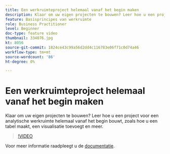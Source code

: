 ```yaml
---
title: Een werkruimteproject helemaal vanaf het begin maken
description: Klaar om uw eigen projecten te bouwen? Leer hoe u een project voor een analytische werkruimte helemaal vanaf het begin bouwt, zoals hoe u een tabel maakt, een visualisatie toevoegt en meer.
feature: Basisprincipes van werkruimte
role: Business Practitioner
level: Beginner
doc-type: feature video
thumbnail: 334076.jpg
kt: 8056
source-git-commit: 1824ce43c99a56d2dd4c116783e06f71c0d74a46
workflow-type: tm+mt
source-wordcount: '86'
ht-degree: 0%

---
```



# Een werkruimteproject helemaal vanaf het begin maken

Klaar om uw eigen projecten te bouwen? Leer hoe u een project voor een analytische werkruimte helemaal vanaf het begin bouwt, zoals hoe u een tabel maakt, een visualisatie toevoegt en meer.

>[!VIDEO](https://video.tv.adobe.com/v/334076/?quality=12&learn=on)

Voor meer informatie raadpleegt u de [documentatie](https://experienceleague.adobe.com/docs/analytics/analyze/analysis-workspace/home.html?lang=en).
